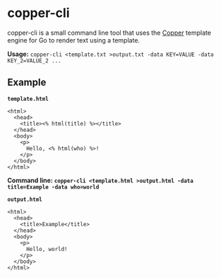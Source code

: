 copper-cli
==========

copper-cli is a small command line tool that uses the [Copper] template engine for Go to
render text using a template.

**Usage:** `copper-cli <template.txt >output.txt -data KEY=VALUE -data KEY_2=VALUE_2 ...`

Example
-------

**`template.html`**

```
<html>
  <head>
    <title><% html(title) %></title>
  </head>
  <body>
    <p>
      Hello, <% html(who) %>!
    </p>
  </body>
</html>
```

**Command line: `copper-cli <template.html >output.html -data title=Example -data who=world`**

**`output.html`**

```
<html>
  <head>
    <title>Example</title>
  </head>
  <body>
    <p>
      Hello, world!
    </p>
  </body>
</html>
```



[Copper]: https://github.com/blizzy78/copper
